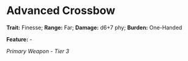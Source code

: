 # Advanced Crossbow

**Trait:** Finesse; **Range:** Far; **Damage:** d6+7 phy; **Burden:** One-Handed

**Feature:** -

*Primary Weapon - Tier 3*
